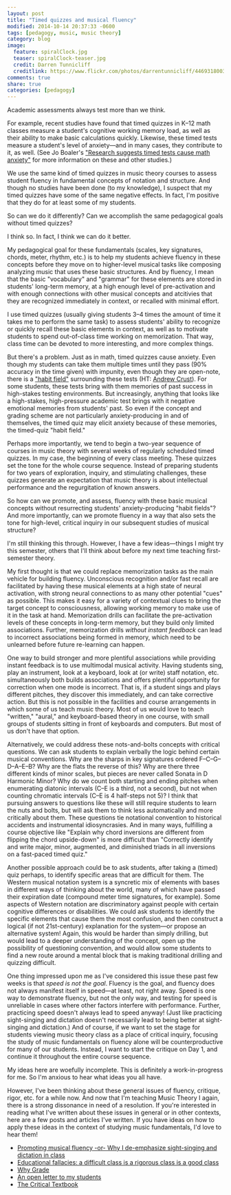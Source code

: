 ```yaml
---
layout: post
title: "Timed quizzes and musical fluency"
modified: 2014-10-14 20:37:33 -0600
tags: [pedagogy, music, music theory]
category: blog
image:
  feature: spiralClock.jpg
  teaser: spiralClock-teaser.jpg
  credit: Darren Tunnicliff
  creditlink: https://www.flickr.com/photos/darrentunnicliff/4469318003/
comments: true
share: true
categories: [pedagogy]
---
```


Academic assessments always test more than we think.

For example, recent studies have found that timed quizzes in K–12 math classes measure a student's cognitive working memory load, as well as their ability to make basic calculations quickly. Likewise, these timed tests measure a student's level of anxiety—and in many cases, they contribute to it, as well. (See Jo Boaler's ["Research suggests timed tests cause math anxiety"](http://newsroom.unl.edu/announce/csmce/3499/18149) for more information on these and other studies.)

We use the same kind of timed quizzes in music theory courses to assess student fluency in fundamental concepts of notation and structure. And though no studies have been done (to my knowledge), I suspect that my timed quizzes have some of the same negative effects. In fact, I'm positive that they do for at least some of my students.

So can we do it differently? Can we accomplish the same pedagogical goals without timed quizzes?

I think so. In fact, I think we can do it better.

My pedagogical goal for these fundamentals (scales, key signatures, chords, meter, rhythm, etc.) is to help my students achieve fluency in these concepts before they move on to higher-level musical tasks like composing analyzing music that uses these basic structures. And by fluency, I mean that the basic "vocabulary" and "grammar" for these elements are stored in students' long-term memory, at a high enough level of pre-activation and with enough connections with other musical concepts and atcitivies that they are recognized immediately in context, or recalled with minimal effort.

I use timed quizzes (usually giving students 3–4 times the amount of time it takes me to perform the same task) to assess students' ability to recognize or quickly recall these basic elements in context, as well as to motivate students to spend out-of-class time working on memorization. That way, class time can be devoted to more interesting, and more complex things.

But there's a problem. Just as in math, timed quizzes cause anxiety. Even though my students can take them multiple times until they pass (90% accuracy in the time given) with impunity, even though they are open-note, there is a ["habit field"](http://alistapart.com/article/habit-fields) surrounding these tests (HT: [Andrew Crust](https://twitter.com/andrewjcrust)). For some students, these tests bring with them memories of past success in high-stakes testing environments. But increasingly, anything that looks like a high-stakes, high-pressure academic test brings with it negative emotional memories from students' past. So even if the concept and grading scheme are not particularly anxiety-producing in and of themselves, the timed quiz may elicit anxiety because of these memories, the timed-quiz "habit field."

Perhaps more importantly, we tend to begin a two-year sequence of courses in music theory with several weeks of regularly scheduled timed quizzes. In my case, the beginning of every class meeting. These quizzes set the tone for the whole course sequence. Instead of preparing students for two years of exploration, inquiry, and stimulating challenges, these quizzes generate an expectation that music theory is about intellectual performance and the regurgitation of known answers.

So how can we promote, and assess, fluency with these basic musical concepts without resurrecting students' anxiety-producing "habit fields"? And more importantly, can we promote fluency in a way that also sets the tone for high-level, critical inquiry in our subsequent studies of musical structure?

I'm still thinking this through. However, I have a few ideas—things I might try this semester, others that I'll think about before my next time teaching first-semester theory.

My first thought is that we could replace memorization tasks as the main vehicle for building fluency. Unconscious recognition and/or fast recall are facilitated by having these musical elements at a high state of neural activation, with strong neural connections to as many other potential "cues" as possible. This makes it easy for a variety of contextual clues to bring the target concept to consciousness, allowing working memory to make use of it in the task at hand. Memorization drills can facilitate the pre-activation levels of these concepts in long-term memory, but they build only limited associations. Further, memorization drills *without instant feedback* can lead to incorrect associations being formed in memory, which need to be unlearned before future re-learning can happen.

One way to build stronger and more plentiful associations while providing instant feedback is to use multimodal musical activity. Having students sing, play an instrument, look at a keyboard, look at (or write) staff notation, etc. simultaneously both builds associations and offers plentiful opportunity for correction when one mode is incorrect. That is, if a student sings and plays different pitches, they discover this immediately, and can take corrective action. But this is not possible in the facilities and course arrangements in which some of us teach music theory. Most of us would love to teach "written," "aural," and keyboard-based theory in one course, with small groups of students sitting in front of keyboards and computers. But most of us don't have that option.

Alternatively, we could address these nots-and-bolts concepts with critical questions. We can ask students to explain verbally the logic behind certain musical conventions. Why are the sharps in key signatures ordered F–C–G–D–A–E–B? Why are the flats the reverse of this? Why are there three different kinds of minor scales, but pieces are never called Sonata in D Harmonic Minor? Why do we count both starting and ending pitches when enumerating diatonic intervals (C–E is a third, not a second), but not when counting chromatic intervals (C–E is 4 half-steps not 5)? I think that pursuing answers to questions like these will still require students to learn the nuts and bolts, but will ask them to think less automatically and more critically about them. These questions tie notational convention to historical accidents and instrumental idiosyncrasies. And in many ways, fulfilling a course objective like "Explain why chord inversions are different from flipping the chord upside-down" is more difficult than "Correctly identify and write major, minor, augmented, and diminished triads in all inversions on a fast-paced timed quiz."

Another possible approach could be to ask students, after taking a (timed) quiz perhaps, to identify specific areas that are difficult for them. The Western musical notation system is a syncretic mix of elements with bases in different ways of thinking about the world, many of which have passed their expiration date (compound meter time signatures, for example). Some aspects of Western notation are discriminatory against people with certain cognitive differences or disabilities. We could ask students to identify the specific elements that cause them the most confusion, and then construct a logical (if not 21st-century) explanation for the system—or propose an alternative system! Again, this would be harder than simply drilling, but would lead to a deeper understanding of the concept, open up the possibility of questioning convention, and would allow some students to find a new route around a mental block that is making traditional drilling and quizzing difficult.

One thing impressed upon me as I've considered this issue these past few weeks is that *speed is not the goal*. Fluency is the goal, and fluency does not always manifest itself in speed—at least, not right away. Speed is one way to demonstrate fluency, but not the only way, and testing for speed is unreliable in cases where other factors interfere with performance. Further, practicing speed doesn't always lead to speed anyway! (Just like practicing sight-singing and dictation doesn't necessarily lead to being better at sight-singing and dictation.) And of course, if we want to set the stage for students viewing music theory class as a place of critical inquiry, focusing the study of music fundamentals on fluency alone will be counterproductive for many of our students. Instead, I want to start the critique on Day 1, and continue it throughout the entire course sequence.

My ideas here are woefully incomplete. This is definitely a work-in-progress for me. So I'm anxious to hear what ideas you all have.

However, I've been thinking about these general issues of fluency, critique, rigor, etc. for a while now. And now that I'm teaching Music Theory I again, there is a strong dissonance in need of a resolution. If you're interested in reading what I've written about these issues in general or in other contexts, here are a few posts and articles I've written. If you have ideas on how to apply these ideas in the context of studying music fundamentals, I'd love to hear them!

- [Promoting musical fluency -or- Why I de-emphasize sight-singing and dictation in class](http://kris.shaffermusic.com/2013/04/promoting-musical-fluency-or-why-i-de-emphasize-sight-singing-and-dictation-in-class/)  
- [Educational fallacies: a difficult class is a rigorous class is a good class](http://kris.shaffermusic.com/2014/08/educational-fallacies-difficult-equals-rigorous-equals-good/)  
- [Why Grade](http://kris.shaffermusic.com/2014/07/why-grade/)  
- [An open letter to my students](http://www.hybridpedagogy.com/journal/open-letter-students/)  
- [The Critical Textbook](http://www.hybridpedagogy.com/journal/critical-textbook/)
